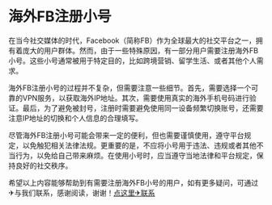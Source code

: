 # 海外FB注册小号

在当今社交媒体的时代，Facebook（简称FB）作为全球最大的社交平台之一，拥有着庞大的用户群体。然而，由于一些特殊原因，有一部分用户需要注册海外FB小号。这些小号通常被用于特定目的，比如跨境营销、留学生活、或者其他个人需求。

海外FB注册小号的过程并不复杂，但需要注意一些细节。首先，需要选择一个可靠的VPN服务，以获取海外IP地址。其次，需要使用真实的海外手机号码进行验证。最后，为了避免被封号，注册时需要避免使用同一设备频繁切换账号，还需要注意IP地址的切换和个人信息的合理填写。

尽管海外FB注册小号可能会带来一定的便利，但也需要谨慎使用，遵守平台规定，以免触犯相关法律法规。更重要的是，不应将小号用于违法、违规或者其他不当行为，以免给自己带来麻烦。在使用小号时，应当遵守当地法律和平台规定，保持良好的社交秩序。

希望以上内容能够帮助到有需要注册海外FB小号的用户，如有更多疑问，可通过✈与我们联系，感谢阅读，谢谢！[点这里✈联系](https://acc.k02.cc)